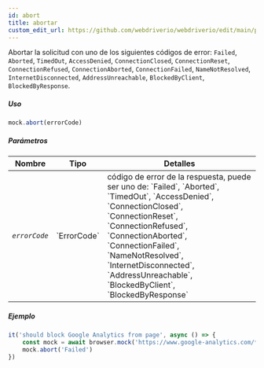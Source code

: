 ```yaml
---
id: abort
title: abortar
custom_edit_url: https://github.com/webdriverio/webdriverio/edit/main/packages/webdriverio/src/commands/mock/abort.ts
---
```


Abortar la solicitud con uno de los siguientes códigos de error:
`Failed`, `Aborted`, `TimedOut`, `AccessDenied`, `ConnectionClosed`,
`ConnectionReset`, `ConnectionRefused`, `ConnectionAborted`,
`ConnectionFailed`, `NameNotResolved`, `InternetDisconnected`,
`AddressUnreachable`, `BlockedByClient`, `BlockedByResponse`.

##### Uso

```js
mock.abort(errorCode)
```

##### Parámetros

<table>
  <thead>
    <tr>
      <th>Nombre</th><th>Tipo</th><th>Detalles</th>
    </tr>
  </thead>
  <tbody>
    <tr>
      <td><code><var>errorCode</var></code></td>
      <td>`ErrorCode`</td>
      <td>código de error de la respuesta, puede ser uno de: `Failed`, `Aborted`, `TimedOut`, `AccessDenied`, `ConnectionClosed`, `ConnectionReset`, `ConnectionRefused`, `ConnectionAborted`, `ConnectionFailed`, `NameNotResolved`, `InternetDisconnected`, `AddressUnreachable`, `BlockedByClient`, `BlockedByResponse`</td>
    </tr>
  </tbody>
</table>

##### Ejemplo

```js title="abort.js"
it('should block Google Analytics from page', async () => {
    const mock = await browser.mock('https://www.google-analytics.com/**')
    mock.abort('Failed')
})
```
